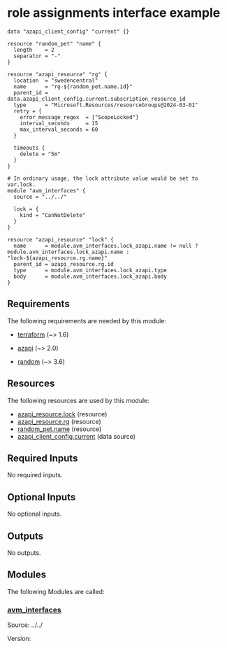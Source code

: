 <!-- BEGIN_TF_DOCS -->
# role assignments interface example

```hcl
data "azapi_client_config" "current" {}

resource "random_pet" "name" {
  length    = 2
  separator = "-"
}

resource "azapi_resource" "rg" {
  location  = "swedencentral"
  name      = "rg-${random_pet.name.id}"
  parent_id = data.azapi_client_config.current.subscription_resource_id
  type      = "Microsoft.Resources/resourceGroups@2024-03-01"
  retry = {
    error_message_regex  = ["ScopeLocked"]
    interval_seconds     = 15
    max_interval_seconds = 60
  }

  timeouts {
    delete = "5m"
  }
}

# In ordinary usage, the lock attribute value would be set to var.lock.
module "avm_interfaces" {
  source = "../../"

  lock = {
    kind = "CanNotDelete"
  }
}

resource "azapi_resource" "lock" {
  name      = module.avm_interfaces.lock_azapi.name != null ? module.avm_interfaces.lock_azapi.name : "lock-${azapi_resource.rg.name}"
  parent_id = azapi_resource.rg.id
  type      = module.avm_interfaces.lock_azapi.type
  body      = module.avm_interfaces.lock_azapi.body
}
```

<!-- markdownlint-disable MD033 -->
## Requirements

The following requirements are needed by this module:

- <a name="requirement_terraform"></a> [terraform](#requirement\_terraform) (~> 1.6)

- <a name="requirement_azapi"></a> [azapi](#requirement\_azapi) (~> 2.0)

- <a name="requirement_random"></a> [random](#requirement\_random) (~> 3.6)

## Resources

The following resources are used by this module:

- [azapi_resource.lock](https://registry.terraform.io/providers/azure/azapi/latest/docs/resources/resource) (resource)
- [azapi_resource.rg](https://registry.terraform.io/providers/azure/azapi/latest/docs/resources/resource) (resource)
- [random_pet.name](https://registry.terraform.io/providers/hashicorp/random/latest/docs/resources/pet) (resource)
- [azapi_client_config.current](https://registry.terraform.io/providers/azure/azapi/latest/docs/data-sources/client_config) (data source)

<!-- markdownlint-disable MD013 -->
## Required Inputs

No required inputs.

## Optional Inputs

No optional inputs.

## Outputs

No outputs.

## Modules

The following Modules are called:

### <a name="module_avm_interfaces"></a> [avm\_interfaces](#module\_avm\_interfaces)

Source: ../../

Version:

<!-- END_TF_DOCS -->